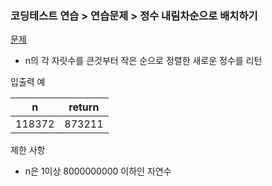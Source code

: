 ### 코딩테스트 연습 > 연습문제 > 정수 내림차순으로 배치하기        
[문제](https://programmers.co.kr/learn/courses/30/lessons/12933)  
- n의 각 자릿수를 큰것부터 작은 순으로 정렬한 새로운 정수를 리턴    

입출력 예  

| n | return |  
| --- | --- |   
| 118372 | 873211 |  

제한 사항  
- n은 1이상 8000000000 이하인 자연수  

